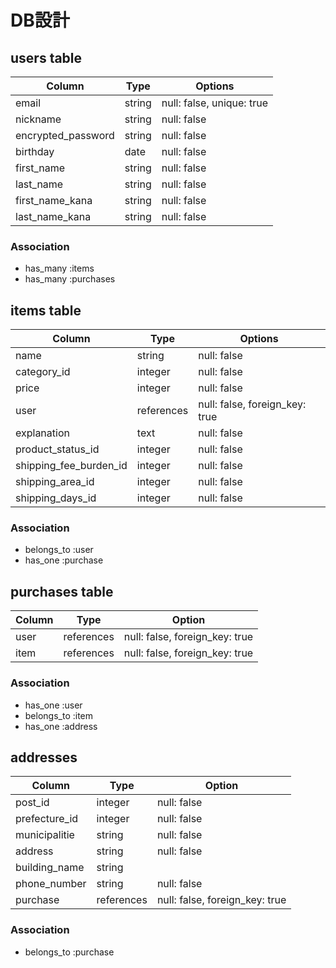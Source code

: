 #  DB設計

##  users table

| Column             | Type   | Options                   |
|--------------------|--------|---------------------------|
| email              | string | null: false, unique: true |
| nickname           | string | null: false               |
| encrypted_password | string | null: false               |
| birthday           | date   | null: false               |
| first_name         | string | null: false               |
| last_name          | string | null: false               |
| first_name_kana    | string | null: false               |
| last_name_kana     | string | null: false               |

### Association

- has_many :items
- has_many :purchases

## items table

| Column                 | Type       | Options                        |
|------------------------|------------|--------------------------------|
| name                   | string     | null: false                    |
| category_id            | integer    | null: false                    |
| price                  | integer    | null: false                    |
| user                   | references | null: false, foreign_key: true |
| explanation            | text       | null: false                    |
| product_status_id      | integer    | null: false                    |
| shipping_fee_burden_id | integer    | null: false                    |
| shipping_area_id       | integer    | null: false                    |
| shipping_days_id       | integer    | null: false                    |




### Association

- belongs_to :user
- has_one :purchase

## purchases table

| Column           | Type       | Option                         |
|------------------|------------|--------------------------------|
| user             | references | null: false, foreign_key: true |
| item             | references | null: false, foreign_key: true |

### Association

- has_one :user
- belongs_to :item
- has_one :address

## addresses

| Column          | Type         | Option                         |
|-----------------|--------------|--------------------------------|
| post_id         | integer      | null: false                    |
| prefecture_id   | integer      | null: false                    |
| municipalitie   | string       | null: false                    |
| address         | string       | null: false                    |
| building_name   | string       |                                |
| phone_number    | string       | null: false                    |
| purchase        | references   | null: false, foreign_key: true |

### Association

- belongs_to :purchase
